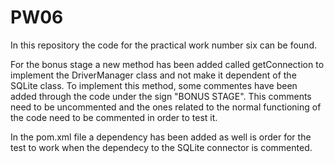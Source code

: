 # PW06

In this repository the code for the practical work number six can be found.

For the bonus stage a new method has been added called getConnection to implement the DriverManager class and not make it dependent of the SQLite class. To implement this method, some commentes have been added through the code under the sign "BONUS STAGE". This comments need to be uncommented and the ones related to the normal functioning of the code need to be commented in order to test it.

In the pom.xml file a dependency has been added as well is order for the test to work when the dependecy to the SQLite connector is commented.


